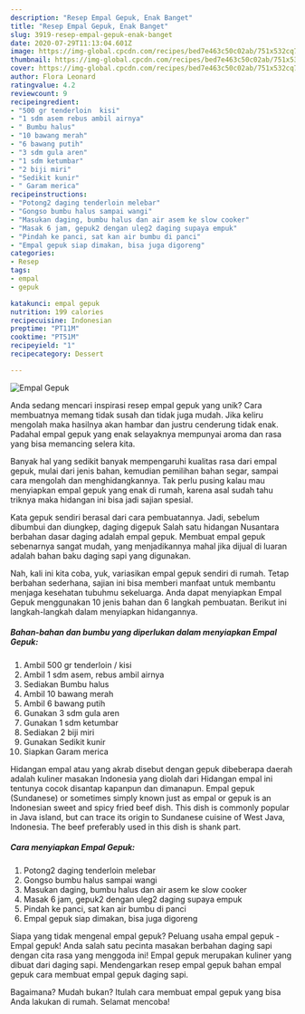 ```yaml
---
description: "Resep Empal Gepuk, Enak Banget"
title: "Resep Empal Gepuk, Enak Banget"
slug: 3919-resep-empal-gepuk-enak-banget
date: 2020-07-29T11:13:04.601Z
image: https://img-global.cpcdn.com/recipes/bed7e463c50c02ab/751x532cq70/empal-gepuk-foto-resep-utama.jpg
thumbnail: https://img-global.cpcdn.com/recipes/bed7e463c50c02ab/751x532cq70/empal-gepuk-foto-resep-utama.jpg
cover: https://img-global.cpcdn.com/recipes/bed7e463c50c02ab/751x532cq70/empal-gepuk-foto-resep-utama.jpg
author: Flora Leonard
ratingvalue: 4.2
reviewcount: 9
recipeingredient:
- "500 gr tenderloin  kisi"
- "1 sdm asem rebus ambil airnya"
- " Bumbu halus"
- "10 bawang merah"
- "6 bawang putih"
- "3 sdm gula aren"
- "1 sdm ketumbar"
- "2 biji miri"
- "Sedikit kunir"
- " Garam merica"
recipeinstructions:
- "Potong2 daging tenderloin melebar"
- "Gongso bumbu halus sampai wangi"
- "Masukan daging, bumbu halus dan air asem ke slow cooker"
- "Masak 6 jam, gepuk2 dengan uleg2 daging supaya empuk"
- "Pindah ke panci, sat kan air bumbu di panci"
- "Empal gepuk siap dimakan, bisa juga digoreng"
categories:
- Resep
tags:
- empal
- gepuk

katakunci: empal gepuk 
nutrition: 199 calories
recipecuisine: Indonesian
preptime: "PT11M"
cooktime: "PT51M"
recipeyield: "1"
recipecategory: Dessert

---
```



![Empal Gepuk](https://img-global.cpcdn.com/recipes/bed7e463c50c02ab/751x532cq70/empal-gepuk-foto-resep-utama.jpg)

Anda sedang mencari inspirasi resep empal gepuk yang unik? Cara membuatnya memang tidak susah dan tidak juga mudah. Jika keliru mengolah maka hasilnya akan hambar dan justru cenderung tidak enak. Padahal empal gepuk yang enak selayaknya mempunyai aroma dan rasa yang bisa memancing selera kita.

Banyak hal yang sedikit banyak mempengaruhi kualitas rasa dari empal gepuk, mulai dari jenis bahan, kemudian pemilihan bahan segar, sampai cara mengolah dan menghidangkannya. Tak perlu pusing kalau mau menyiapkan empal gepuk yang enak di rumah, karena asal sudah tahu triknya maka hidangan ini bisa jadi sajian spesial.

Kata gepuk sendiri berasal dari cara pembuatannya. Jadi, sebelum dibumbui dan diungkep, daging digepuk Salah satu hidangan Nusantara berbahan dasar daging adalah empal gepuk. Membuat empal gepuk sebenarnya sangat mudah, yang menjadikannya mahal jika dijual di luaran adalah bahan baku daging sapi yang digunakan.


Nah, kali ini kita coba, yuk, variasikan empal gepuk sendiri di rumah. Tetap berbahan sederhana, sajian ini bisa memberi manfaat untuk membantu menjaga kesehatan tubuhmu sekeluarga. Anda dapat menyiapkan Empal Gepuk menggunakan 10 jenis bahan dan 6 langkah pembuatan. Berikut ini langkah-langkah dalam menyiapkan hidangannya.

<!--inarticleads1-->

##### Bahan-bahan dan bumbu yang diperlukan dalam menyiapkan Empal Gepuk:

1. Ambil 500 gr tenderloin / kisi
1. Ambil 1 sdm asem, rebus ambil airnya
1. Sediakan  Bumbu halus
1. Ambil 10 bawang merah
1. Ambil 6 bawang putih
1. Gunakan 3 sdm gula aren
1. Gunakan 1 sdm ketumbar
1. Sediakan 2 biji miri
1. Gunakan Sedikit kunir
1. Siapkan  Garam merica


Hidangan empal atau yang akrab disebut dengan gepuk dibeberapa daerah adalah kuliner masakan Indonesia yang diolah dari Hidangan empal ini tentunya cocok disantap kapanpun dan dimanapun. Empal gepuk (Sundanese) or sometimes simply known just as empal or gepuk is an Indonesian sweet and spicy fried beef dish. This dish is commonly popular in Java island, but can trace its origin to Sundanese cuisine of West Java, Indonesia. The beef preferably used in this dish is shank part. 

<!--inarticleads2-->

##### Cara menyiapkan Empal Gepuk:

1. Potong2 daging tenderloin melebar
1. Gongso bumbu halus sampai wangi
1. Masukan daging, bumbu halus dan air asem ke slow cooker
1. Masak 6 jam, gepuk2 dengan uleg2 daging supaya empuk
1. Pindah ke panci, sat kan air bumbu di panci
1. Empal gepuk siap dimakan, bisa juga digoreng


Siapa yang tidak mengenal empal gepuk? Peluang usaha empal gepuk -Empal gepuk! Anda salah satu pecinta masakan berbahan daging sapi dengan cita rasa yang menggoda ini! Empal gepuk merupakan kuliner yang dibuat dari daging sapi. Mendengarkan resep empal gepuk bahan empal gepuk cara membuat empal gepuk daging sapi. 

Bagaimana? Mudah bukan? Itulah cara membuat empal gepuk yang bisa Anda lakukan di rumah. Selamat mencoba!
